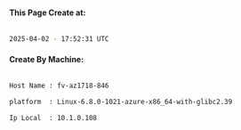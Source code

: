 
   
#### This Page Create at:

```bash

2025-04-02 - 17:52:31 UTC

```

#### Create By Machine:

```bash

Host Name : fv-az1718-846

platform  : Linux-6.8.0-1021-azure-x86_64-with-glibc2.39

Ip Local  : 10.1.0.108

```

